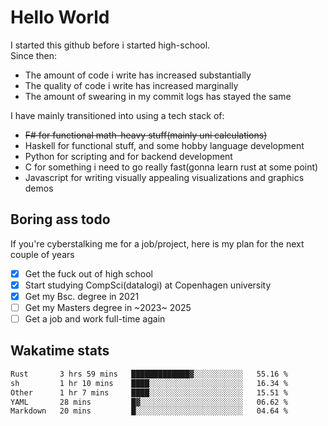 # Hello World

I started this github before i started high-school.  
Since then:
- The amount of code i write has increased substantially
- The quality of code i write has increased marginally
- The amount of swearing in my commit logs has stayed the same

I have mainly transitioned into using a tech stack of:
- ~~F# for functional math-heavy stuff(mainly uni calculations)~~
- Haskell for functional stuff, and some hobby language development
- Python for scripting and for backend development
- C for something i need to go really fast(gonna learn rust at some point)
- Javascript for writing visually appealing visualizations and graphics demos

## Boring ass todo
If you're cyberstalking me for a job/project, here is my plan for the next couple of years
- [x] Get the fuck out of high school
- [x] Start studying CompSci(datalogi) at Copenhagen university
- [x] Get my Bsc. degree in 2021
- [ ] Get my Masters degree in ~2023~ 2025
- [ ] Get a job and work full-time again

## Wakatime stats
<!--START_SECTION:waka-->

```txt
Rust       3 hrs 59 mins   █████████████▓░░░░░░░░░░░   55.16 %
sh         1 hr 10 mins    ████░░░░░░░░░░░░░░░░░░░░░   16.34 %
Other      1 hr 7 mins     ████░░░░░░░░░░░░░░░░░░░░░   15.51 %
YAML       28 mins         █▓░░░░░░░░░░░░░░░░░░░░░░░   06.62 %
Markdown   20 mins         █░░░░░░░░░░░░░░░░░░░░░░░░   04.64 %
```

<!--END_SECTION:waka-->
